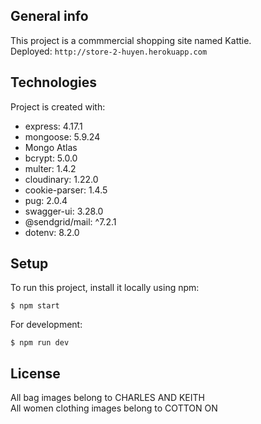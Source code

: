 ## General info
This project is a commmercial shopping site named Kattie.  
Deployed: `http://store-2-huyen.herokuapp.com`
	
## Technologies
Project is created with:
* express: 4.17.1
* mongoose: 5.9.24
* Mongo Atlas
* bcrypt: 5.0.0
* multer: 1.4.2
* cloudinary: 1.22.0
* cookie-parser: 1.4.5
* pug: 2.0.4
* swagger-ui: 3.28.0
* @sendgrid/mail: ^7.2.1
* dotenv: 8.2.0

## Setup
To run this project, install it locally using npm:
```
$ npm start
```
For development:
```
$ npm run dev
```
## License
All bag images belong to CHARLES AND KEITH  
All women clothing images belong to COTTON ON
